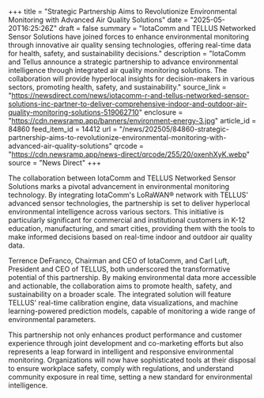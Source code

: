 +++
title = "Strategic Partnership Aims to Revolutionize Environmental Monitoring with Advanced Air Quality Solutions"
date = "2025-05-20T16:25:26Z"
draft = false
summary = "IotaComm and TELLUS Networked Sensor Solutions have joined forces to enhance environmental monitoring through innovative air quality sensing technologies, offering real-time data for health, safety, and sustainability decisions."
description = "IotaComm and Tellus announce a strategic partnership to advance environmental intelligence through integrated air quality monitoring solutions. The collaboration will provide hyperlocal insights for decision-makers in various sectors, promoting health, safety, and sustainability."
source_link = "https://newsdirect.com/news/iotacomm-r-and-tellus-networked-sensor-solutions-inc-partner-to-deliver-comprehensive-indoor-and-outdoor-air-quality-monitoring-solutions-519062710"
enclosure = "https://cdn.newsramp.app/banners/environment-energy-3.jpg"
article_id = 84860
feed_item_id = 14412
url = "/news/202505/84860-strategic-partnership-aims-to-revolutionize-environmental-monitoring-with-advanced-air-quality-solutions"
qrcode = "https://cdn.newsramp.app/news-direct/qrcode/255/20/oxenhXyK.webp"
source = "News Direct"
+++

<p>The collaboration between IotaComm and TELLUS Networked Sensor Solutions marks a pivotal advancement in environmental monitoring technology. By integrating IotaComm's LoRaWAN® network with TELLUS' advanced sensor technologies, the partnership is set to deliver hyperlocal environmental intelligence across various sectors. This initiative is particularly significant for commercial and institutional customers in K-12 education, manufacturing, and smart cities, providing them with the tools to make informed decisions based on real-time indoor and outdoor air quality data.</p><p>Terrence DeFranco, Chairman and CEO of IotaComm, and Carl Luft, President and CEO of TELLUS, both underscored the transformative potential of this partnership. By making environmental data more accessible and actionable, the collaboration aims to promote health, safety, and sustainability on a broader scale. The integrated solution will feature TELLUS' real-time calibration engine, data visualizations, and machine learning-powered prediction models, capable of monitoring a wide range of environmental parameters.</p><p>This partnership not only enhances product performance and customer experience through joint development and co-marketing efforts but also represents a leap forward in intelligent and responsive environmental monitoring. Organizations will now have sophisticated tools at their disposal to ensure workplace safety, comply with regulations, and understand community exposure in real time, setting a new standard for environmental intelligence.</p>